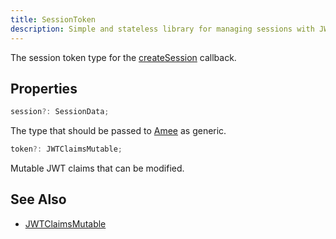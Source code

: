 ```yaml
---
title: SessionToken
description: Simple and stateless library for managing sessions with JWT.
---
```


The session token type for the [createSession](/reference/functions/createsession) callback.

## Properties

```ts
session?: SessionData;
```

The type that should be passed to [Amee](/reference/functions/amee) as generic.

```ts
token?: JWTClaimsMutable;
```

Mutable JWT claims that can be modified.

## See Also

- [JWTClaimsMutable](/reference/types/jwtcliamsmutable)
